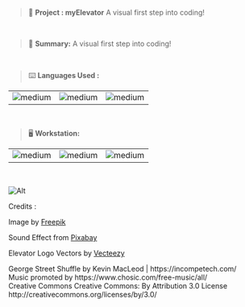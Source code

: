 > 🚧 **Project : myElevator**
> A visual first step into coding!

<br>

> 📝 **Summary:**
>  A visual first step into coding!

<br>

> ⌨️ **Languages Used :**

<table>
  <tr>
        <td><img alt="medium" src="https://img.shields.io/badge/HTML-239120?style=for-the-badge&logo=html5&logoColor=white"></td>
    <td><img alt="medium" src="https://img.shields.io/badge/CSS-239120?&style=for-the-badge&logo=css3&logoColor=white"></td>
    <td><img alt="medium" src="https://img.shields.io/badge/JavaScript-F7DF1E?style=for-the-badge&logo=javascript&logoColor=black"></td>
  </tr>
</table>

<br>

> 🖥️ **Workstation:**

<table>
  <tr>
<td><img alt="medium" src="https://img.shields.io/badge/Windows-0078D6?style=for-the-badge&logo=windows&logoColor=white"></td>
<td><img alt="medium" src="https://img.shields.io/badge/Visual_Studio_Code-0078D4?style=for-the-badge&logo=visual%20studio%20code&logoColor=white"></td>
<td><img alt="medium" src="https://img.shields.io/badge/Google_chrome-4285F4?style=for-the-badge&logo=Google-chrome&logoColor=white"></td>
  </tr>
</table>

<br>

![Alt](https://repobeats.axiom.co/api/embed/007ec0debef7cf33d24c7233257ec241c0d82bef.svg "Repobeats analytics image")

Credits :
<p>Image by <a href="https://www.freepik.com/free-vector/elevator-with-light_2949598.htm#query=elevator%20interior&position=37&from_view=search&track=ais">Freepik</a></p>

<p>Sound Effect from <a href="https://pixabay.com/?utm_source=link-attribution&utm_medium=referral&utm_campaign=music&utm_content=38520">Pixabay</a></p>

<p>Elevator Logo Vectors by <a href="https://www.vecteezy.com/free-vector/elevator-logo">Vecteezy</a></p>

<p>
George Street Shuffle by Kevin MacLeod | https://incompetech.com/
<br>
Music promoted by https://www.chosic.com/free-music/all/
<br>
Creative Commons Creative Commons: By Attribution 3.0 License
<br>
http://creativecommons.org/licenses/by/3.0/
</p>